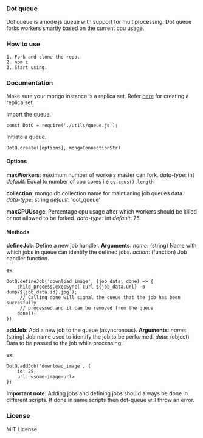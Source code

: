 ### Dot queue

Dot queue is a node js queue with support for multiprocessing. Dot queue forks workers smartly based on the current cpu usage.

### How to use
```
1. Fork and clone the repo.
2. npm i
3. Start using.
```

### Documentation

Make sure your mongo instance is a replica set. Refer [here](https://github.com/cayasso/mongo-oplog#configure-mongodb-with-replica-set "here") for creating a replica set.

Import the queue.

`const DotQ = require('./utils/queue.js');`

Initiate a queue.

`DotQ.create([options], mongoConnectionStr)`

#### Options
 **maxWorkers**: maximum number of workers master can fork.
	 *data-type*: int
	 *default*: Equal to number of cpu cores i.e `os.cpus().length`

**collection**: mongo db collection name for maintianing job queues data.
	*data-type*: string
	*default*: 'dot_queue'

**maxCPUUsage**: Percentage cpu usage after which workers should be killed or not allowed to be forked.
	*data-type*: int
	*default*: 75

#### Methods
**defineJob**: Define a new job handler.
**Arguments**:
	*name*: (string) Name with which jobs in queue can identify the defined jobs.
	*action*: (function) Job handler function.

ex:
```
DotQ.defineJob('download_image', (job_data, done) => {
	child_process.execSync(`curl ${job_data.url} -o dump/${job_data.id}.jpg`);
	 // Calling done will signal the queue that the job has been succesfully
	 // processed and it can be removed from the queue
	done();
})
```
**addJob**: Add a new job to the queue (asyncronous).
**Arguments**:
	*name*: (string) Job name used to identify the job to be performed.
	*data*: (object) Data to be passed to the job while processing.

ex:
```
DotQ.addJob('download_image', {
	id: 25,
	url: <some-image-url>
})
```

**Important note**: Adding jobs and defining jobs should always be done in different scripts. If done in same scripts then dot-queue will throw an error.

### License

MIT License

